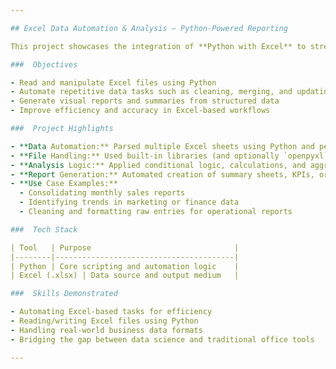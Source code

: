 ```yaml
---

## Excel Data Automation & Analysis — Python-Powered Reporting

This project showcases the integration of **Python with Excel** to streamline data handling, automate workflows, and generate business-ready reports. Using real-world datasets in `.xlsx` format, this solution demonstrates how Python can enhance productivity and analytical depth far beyond manual Excel operations.

###  Objectives

- Read and manipulate Excel files using Python
- Automate repetitive data tasks such as cleaning, merging, and updating sheets
- Generate visual reports and summaries from structured data
- Improve efficiency and accuracy in Excel-based workflows

###  Project Highlights

- **Data Automation:** Parsed multiple Excel sheets using Python and performed cross-sheet data alignment  
- **File Handling:** Used built-in libraries (and optionally `openpyxl` or `xlrd` if applicable) for reading/writing Excel files  
- **Analysis Logic:** Applied conditional logic, calculations, and aggregations programmatically  
- **Report Generation:** Automated creation of summary sheets, KPIs, or charts where applicable  
- **Use Case Examples:**
  - Consolidating monthly sales reports  
  - Identifying trends in marketing or finance data  
  - Cleaning and formatting raw entries for operational reports  

###  Tech Stack

| Tool   | Purpose                                |
|--------|----------------------------------------|
| Python | Core scripting and automation logic    |
| Excel (.xlsx) | Data source and output medium   |

###  Skills Demonstrated

- Automating Excel-based tasks for efficiency  
- Reading/writing Excel files using Python  
- Handling real-world business data formats  
- Bridging the gap between data science and traditional office tools

---
```

